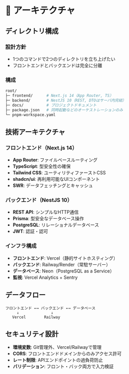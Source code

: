 # 📁 アーキテクチャ

## ディレクトリ構成

### 設計方針
- 1つのコマンドで2つのディレクトリを立ち上げたい
- フロントエンドとバックエンドは完全に分離

### 構成
```bash
root/
├─ frontend/      # Next.js 14（App Router, TS）
├─ backend/       # NestJS 10（REST, DTOはサーバ内完結）
├─ docs/          # プロジェクトドキュメント
├─ package.json   # 同時起動などのオーケストレーションのみ
└─ pnpm-workspace.yaml
```

## 技術アーキテクチャ

### フロントエンド（Next.js 14）
- **App Router**: ファイルベースルーティング
- **TypeScript**: 型安全性の確保
- **Tailwind CSS**: ユーティリティファーストCSS
- **shadcn/ui**: 再利用可能なUIコンポーネント
- **SWR**: データフェッチングとキャッシュ

### バックエンド（NestJS 10）
- **REST API**: シンプルなHTTP通信
- **Prisma**: 型安全なデータベース操作
- **PostgreSQL**: リレーショナルデータベース
- **JWT**: 認証・認可

### インフラ構成
- **フロントエンド**: Vercel（静的サイトホスティング）
- **バックエンド**: Railway/Render（常駐サーバー）
- **データベース**: Neon（PostgreSQL as a Service）
- **監視**: Vercel Analytics + Sentry

## データフロー

```
フロントエンド ←→ バックエンド ←→ データベース
     ↓              ↓
   Vercel        Railway
```

## セキュリティ設計

- **環境変数**: Git管理外、Vercel/Railwayで管理
- **CORS**: フロントエンドドメインからのみアクセス許可
- **レート制限**: APIエンドポイントの過負荷防止
- **バリデーション**: フロント・バック両方で入力検証 